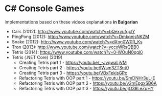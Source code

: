 C# Console Games
================

Implementations based on these videos explanations **in Bulgarian**

* Cars (2012): http://www.youtube.com/watch?v=bQexyufgclY
* PingPong (2012): http://www.youtube.com/watch?v=DmkqnjsNKZM
* Snake (2012): http://www.youtube.com/watch?v=dXng0W0R_Ks
* Tron (2013): http://www.youtube.com/watch?v=yccxWRsQBB0
* Tetris (2014): https://www.youtube.com/watch?v=0-WOuN0qqI0
* Tetris (.NET Core) (2019)
  * Creating Tetris part 1 - https://youtu.be/_-JyqwaLjVM
  * Creating Tetris part 2 - https://youtu.be/lWsm3ZTSnt0
  * Creating Tetris part 3 - https://youtu.be/VBxFekjsGPc
  * Refactoring Tetris with OOP part 1 - https://youtu.be/SmDNHr3uL-E
  * Refactoring Tetris with OOP part 2 - https://youtu.be/v2mEpgxSB6A
  * Refactoring Tetris with OOP part 3 - https://youtu.be/IjO38LeZuHY
